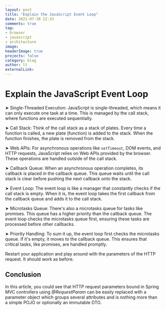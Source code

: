 ```yaml
---
layout: post
title: "Explain the JavaScript Event Loop"
date: 2021-07-30 22:33
comments: true
tag: 
- browser
- javascript
- architecture
image: 
headerImage: true
projects: false
category: blog
author: lt
externalLink: 
---
```


# Explain the JavaScript Event Loop

➤ Single-Threaded Execution:
JavaScript is single-threaded, which means it can only execute one task at a time. This is managed by the call stack, where functions are executed sequentially.

➤ Call Stack: Think of the call stack as a stack of plates. Every time a function is called, a new plate (function) is added to the stack. When the function finishes, the plate is removed from the stack.

➤ Web APIs: For asynchronous operations like `setTimeout`, DOM events, and HTTP requests, JavaScript relies on Web APIs provided by the browser. These operations are handled outside of the call stack.

➤ Callback Queue: When an asynchronous operation completes, its callback is placed in the callback queue. This queue waits until the call stack is clear before pushing the next callback onto the stack.

➤ Event Loop: The event loop is like a manager that constantly checks if the call stack is empty. When it is, the event loop takes the first callback from the callback queue and adds it to the call stack.

➤ Microtasks Queue: There's also a microtasks queue for tasks like promises. This queue has a higher priority than the callback queue. The event loop checks the microtasks queue first, ensuring these tasks are processed before other callbacks.

➤ Priority Handling: To sum it up, the event loop first checks the microtasks queue. If it's empty, it moves to the callback queue. This ensures that critical tasks, like promises, are handled promptly.

Restart your application and play around with the parameters of the HTTP request. It should work as before.

## Conclusion

In this article, you could see that HTTP request parameters bound in Spring MVC controllers using _@RequestParam_ can be easily replaced with a parameter object which groups several attributes and is nothing more than a simple POJO or optionally an immutable DTO.
